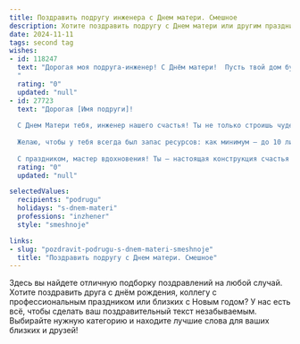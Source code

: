 ```yaml
---
title: Поздравить подругу инженера с Днем матери. Смешное
description: Хотите поздравить подругу с Днем матери или другим праздником? Наш ИИ создаст незабываемое поздравление, а вы обязательно выделитесь среди других.  
date: 2024-11-11
tags: second tag
wishes:
- id: 118247
  text: "Дорогая моя подруга-инженер! С Днём матери!  Пусть твой дом будет таким же крепким и надежным, как мосты, которые ты проектируешь, а семейный бюджет — таким же стабильным, как твои расчеты.  Пусть дети не портят тебе нервы, а только  улучшают твою конструкторскую мысль (мол, мам, а давай построим шалаш из подушек!). Желаю тебе океан терпения, килограммы любви и, конечно, чтобы все твои проекты (и дети!) успешно сдались в эксплуатацию!
  "
  rating: "0"
  updated: "null"
- id: 27723
  text: "Дорогая [Имя подруги]!
  
  С Днем Матери тебя, инженер нашего счастья! Ты не только строишь чудесные конструкции, но и крепкие отношения в семье! Пусть твои идеи взлетают, как ракеты, а домашние дела складываются, как идеально отрегулированные системы.
  
  Желаю, чтобы у тебя всегда был запас ресурсов: как минимум — до 10 литров кофе и неограниченное количество любви! Пусть твоя жизнь будет как хорошо спроектированная схема: все детали на местах, и никакие неполадки не смогут тебя остановить.
  
  С праздником, мастер вдохновения! Ты — настоящая конструкция счастья!"
  rating: "0"
  updated: "null"

selectedValues:
  recipients: "podrugu"
  holidays: "s-dnem-materi"
  professions: "inzhener"
  style: "smeshnoje"

links:
- slug: "pozdravit-podrugu-s-dnem-materi-smeshnoje"
  title: "Поздравить подругу с Днем матери. Смешное"
---
```


Здесь вы найдете отличную подборку поздравлений на любой случай.
Хотите поздравить друга с днём рождения, коллегу с профессиональным праздником или близких с Новым годом? У нас есть всё, чтобы сделать ваш поздравительный текст незабываемым. Выбирайте нужную категорию и находите лучшие слова для ваших близких и друзей!
